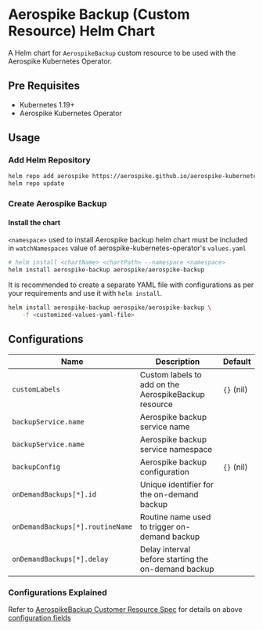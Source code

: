# Aerospike Backup (Custom Resource) Helm Chart

A Helm chart for `AerospikeBackup` custom resource to be used with the Aerospike Kubernetes Operator.

## Pre Requisites

- Kubernetes 1.19+
- Aerospike Kubernetes Operator

## Usage

### Add Helm Repository

```sh
helm repo add aerospike https://aerospike.github.io/aerospike-kubernetes-enterprise
helm repo update
```

### Create Aerospike Backup

#### Install the chart

`<namespace>` used to install Aerospike backup helm chart must be included in `watchNamespaces` value of
aerospike-kubernetes-operator's `values.yaml`

```sh
# helm install <chartName> <chartPath> --namespace <namespace>
helm install aerospike-backup aerospike/aerospike-backup
```

It is recommended to create a separate YAML file with configurations as per your requirements and use it
with `helm install`.

```sh
helm install aerospike-backup aerospike/aerospike-backup \
    -f <customized-values-yaml-file>
```

## Configurations

| Name                             | Description                                          | Default    |
|----------------------------------|------------------------------------------------------|------------|
| `customLabels`                   | Custom labels to add on the AerospikeBackup resource | `{}` (nil) |
| `backupService.name`             | Aerospike backup service name                        |            |
| `backupService.name`             | Aerospike backup service namespace                   |            |
| `backupConfig`                   | Aerospike backup configuration                       | `{}` (nil) |
| `onDemandBackups[*].id`          | Unique identifier for the on-demand backup           |            |
| `onDemandBackups[*].routineName` | Routine name used to trigger on-demand backup        |            |
| `onDemandBackups[*].delay`       | Delay interval before starting the on-demand backup  |            |

### Configurations Explained

[//]: # (TODO: Update below link when the documentation is available.)
Refer
to [AerospikeBackup Customer Resource Spec](https://docs.aerospike.com/cloud/kubernetes/operator/cluster-configuration-settings#spec)
for details on above [configuration fields](#Configurations)
